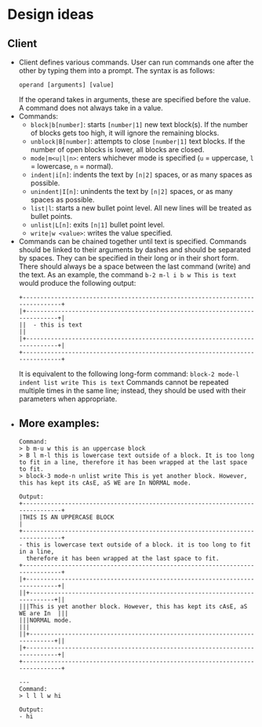 # Design ideas
## Client
- Client defines various commands. User can run commands one after the other by
  typing them into a prompt. The syntax is as follows:
  ```
  operand [arguments] [value]
  ```
  If the operand takes in arguments, these are specified before the value. A
  command does not always take in a value.
- Commands:
  - `block|b[number]`: starts `[number|1]` new text block(s). If the number of 
    blocks gets too high, it will ignore the remaining blocks.
  - `unblock|B[number]`: attempts to close `[number|1]` text blocks. If the 
    number of open blocks is lower, all blocks are closed.
  - `mode|m<u|l|n>`: enters whichever mode is specified (`u` = uppercase,
    `l` = lowercase, `n` = normal).
  - `indent|i[n]`: indents the text by `[n|2]` spaces, or as many spaces as 
    possible.
  - `unindent|I[n]`: unindents the text by `[n|2]` spaces, or as many spaces as
    possible.
  - `list|l`: starts a new bullet point level. All new lines will be treated
    as bullet points.
  - `unlist|L[n]`: exits `[n|1]` bullet point level.
  - `write|w <value>`: writes the value specified.
- Commands can be chained together until text is specified. Commands should be
  linked to their arguments by dashes and should be separated by spaces. They
  can be specified in their long or in their short form. There should always be
  a space between the last command (write) and the text. As an example, the 
  command `b-2 m-l i b w This is text` would produce the following output:
  ```
  +------------------------------------------------------------------------------+
  |+----------------------------------------------------------------------------+|
  ||  - this is text                                                            ||
  |+----------------------------------------------------------------------------+|
  +------------------------------------------------------------------------------+
  ```
  It is equivalent to the following long-form command:
  `block-2 mode-l indent list write This is text`
  Commands cannot be repeated multiple times in the same line; instead, they
  should be used with their parameters when appropriate.
- More examples:
  - 
  ```
  Command: 
  > b m-u w this is an uppercase block
  > B l m-l this is lowercase text outside of a block. It is too long to fit in a line, therefore it has been wrapped at the last space to fit.
  > block-3 mode-n unlist write This is yet another block. However, this has kept its cAsE, aS WE are In NORMAL mode.

  Output:
  +------------------------------------------------------------------------------+
  |THIS IS AN UPPERCASE BLOCK                                                    |
  +------------------------------------------------------------------------------+
  - this is lowercase text outside of a block. it is too long to fit in a line, 
    therefore it has been wrapped at the last space to fit.
  +------------------------------------------------------------------------------+
  |+----------------------------------------------------------------------------+|
  ||+--------------------------------------------------------------------------+||
  |||This is yet another block. However, this has kept its cAsE, aS WE are In  |||
  |||NORMAL mode.                                                              |||
  ||+--------------------------------------------------------------------------+||
  |+----------------------------------------------------------------------------+|
  +------------------------------------------------------------------------------+
  
  ---
  Command:
  > l l l w hi
  
  Output:
  - hi
  ```
  
